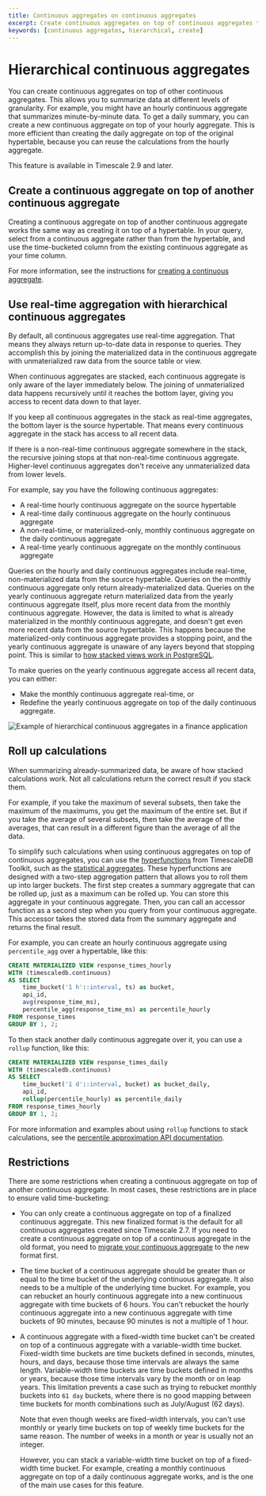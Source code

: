 ```yaml
---
title: Continuous aggregates on continuous aggregates
excerpt: Create continuous aggregates on top of continuous aggregates to summarize data at different granularities
keywords: [continuous aggregates, hierarchical, create]
---
```


# Hierarchical continuous aggregates

You can create continuous aggregates on top of other continuous aggregates. This
allows you to summarize data at different levels of granularity. For example,
you might have an hourly continuous aggregate that summarizes minute-by-minute
data. To get a daily summary, you can create a new continuous aggregate on top
of your hourly aggregate. This is more efficient than creating the daily
aggregate on top of the original hypertable, because you can reuse the
calculations from the hourly aggregate.

This feature is available in Timescale&nbsp;2.9 and later.

## Create a continuous aggregate on top of another continuous aggregate

Creating a continuous aggregate on top of another continuous aggregate works the
same way as creating it on top of a hypertable. In your query, select from a
continuous aggregate rather than from the hypertable, and use the time-bucketed
column from the existing continuous aggregate as your time column.

For more information, see the instructions for
[creating a continuous aggregate][create-cagg].

## Use real-time aggregation with hierarchical continuous aggregates

By default, all continuous aggregates use real-time aggregation. That means they
always return up-to-date data in response to queries. They accomplish this by
joining the materialized data in the continuous aggregate with unmaterialized
raw data from the source table or view.

When continuous aggregates are stacked, each continuous aggregate is only aware
of the layer immediately below. The joining of unmaterialized data happens
recursively until it reaches the bottom layer, giving you access to recent data
down to that layer.

If you keep all continuous aggregates in the stack as real-time aggregates, the
bottom layer is the source hypertable. That means every continuous aggregate in
the stack has access to all recent data.

If there is a non-real-time continuous aggregate somewhere in the stack, the
recursive joining stops at that non-real-time continuous aggregate. Higher-level
continuous aggregates don't receive any unmaterialized data from lower levels.

For example, say you have the following continuous aggregates:

*   A real-time hourly continuous aggregate on the source hypertable
*   A real-time daily continuous aggregate on the hourly continuous aggregate
*   A non-real-time, or materialized-only, monthly continuous aggregate on the
    daily continuous aggregate
*   A real-time yearly continuous aggregate on the monthly continuous aggregate

Queries on the hourly and daily continuous aggregates include real-time,
non-materialized data from the source hypertable. Queries on the monthly
continuous aggregate only return already-materialized data. Queries on the
yearly continuous aggregate return materialized data from the yearly continuous
aggregate itself, plus more recent data from the monthly continuous aggregate.
However, the data is limited to what is already materialized in the monthly
continuous aggregate, and doesn't get even more recent data from the source
hypertable. This happens because the materialized-only continuous aggregate
provides a stopping point, and the yearly continuous aggregate is unaware of any
layers beyond that stopping point. This is similar to
[how stacked views work in PostgreSQL][postgresql-views].

To make queries on the yearly continuous aggregate access all recent data, you
can either:

*   Make the monthly continuous aggregate real-time, or
*   Redefine the yearly continuous aggregate on top of the daily continuous
    aggregate.

<img class="main-content__illustration" src="https://s3.amazonaws.com/assets.timescale.com/docs/images/cagg_hierarchy.png" alt="Example of hierarchical continuous aggregates in a finance application"/>

## Roll up calculations

When summarizing already-summarized data, be aware of how stacked calculations
work. Not all calculations return the correct result if you stack them.

For example, if you take the maximum of several subsets, then take the maximum
of the maximums, you get the maximum of the entire set. But if you take the
average of several subsets, then take the average of the averages, that can
result in a different figure than the average of all the data.

To simplify such calculations when using continuous aggregates on top of
continuous aggregates, you can use the [hyperfunctions][hyperfunctions] from
TimescaleDB Toolkit, such as the [statistical aggregates][stats-aggs]. These
hyperfunctions are designed with a two-step aggregation pattern that allows you
to roll them up into larger buckets. The first step creates a summary aggregate
that can be rolled up, just as a maximum can be rolled up. You can store this
aggregate in your continuous aggregate. Then, you can call an accessor function
as a second step when you query from your continuous aggregate. This accessor
takes the stored data from the summary aggregate and returns the final result.

For example, you can create an hourly continuous aggregate using `percentile_agg`
over a hypertable, like this:

```sql
CREATE MATERIALIZED VIEW response_times_hourly
WITH (timescaledb.continuous)
AS SELECT
    time_bucket('1 h'::interval, ts) as bucket,
    api_id,
    avg(response_time_ms),
    percentile_agg(response_time_ms) as percentile_hourly
FROM response_times
GROUP BY 1, 2;
```

To then stack another daily continuous aggregate over it, you can use a `rollup`
function, like this:

```sql
CREATE MATERIALIZED VIEW response_times_daily
WITH (timescaledb.continuous)
AS SELECT
    time_bucket('1 d'::interval, bucket) as bucket_daily,
    api_id,
    rollup(percentile_hourly) as percentile_daily
FROM response_times_hourly
GROUP BY 1, 2;
```

For more information and examples about using `rollup` functions to stack
calculations, see the [percentile approximation API documentation][percentile_agg_api].

## Restrictions

There are some restrictions when creating a continuous aggregate on top of
another continuous aggregate. In most cases, these restrictions are in place to
ensure valid time-bucketing:

*   You can only create a continuous aggregate on top of a finalized continuous
    aggregate. This new finalized format is the default for all continuous
    aggregates created since Timescale&nbsp;2.7. If you need to create a continuous
    aggregate on top of a continuous aggregate in the old format, you need to
    [migrate your continuous aggregate][migrate-cagg] to the new format first.

*   The time bucket of a continuous aggregate should be greater than or equal to
    the time bucket of the underlying continuous aggregate. It also needs to be
    a multiple of the underlying time bucket. For example, you can rebucket an
    hourly continuous aggregate into a new continuous aggregate with time
    buckets of 6 hours. You can't rebucket the hourly continuous aggregate into
    a new continuous aggregate with time buckets of 90 minutes, because 90
    minutes is not a multiple of 1 hour.

*   A continuous aggregate with a fixed-width time bucket can't be created on
    top of a continuous aggregate with a variable-width time bucket. Fixed-width
    time buckets are time buckets defined in seconds, minutes, hours, and days,
    because those time intervals are always the same length. Variable-width time
    buckets are time buckets defined in months or years, because those time
    intervals vary by the month or on leap years. This limitation prevents a
    case such as trying to rebucket monthly buckets into `61 day` buckets, where
    there is no good mapping between time buckets for month combinations such as
    July/August (62 days).

    Note that even though weeks are fixed-width intervals, you can't use monthly
    or yearly time buckets on top of weekly time buckets for the same reason.
    The number of weeks in a month or year is usually not an integer.

    However, you can stack a variable-width time bucket on top of a fixed-width
    time bucket. For example, creating a monthly continuous aggregate on top of
    a daily continuous aggregate works, and is the one of the main use cases for
    this feature.

[create-cagg]: /use-timescale/:currentVersion:/continuous-aggregates/create-a-continuous-aggregate/
[hyperfunctions]: /use-timescale/:currentVersion:/hyperfunctions/
[migrate-cagg]: /use-timescale/:currentVersion:/continuous-aggregates/migrate/
[postgresql-views]: https://www.postgresql.org/docs/current/rules-views.html
[stats-aggs]: /api/:currentVersion:/hyperfunctions/statistical-and-regression-analysis/stats_agg-one-variable/
[percentile_agg_api]: /api/:currentVersion:/hyperfunctions/percentile-approximation/uddsketch/#aggregate-and-roll-up-percentile-data-to-calculate-daily-percentiles-using-percentile_agg
